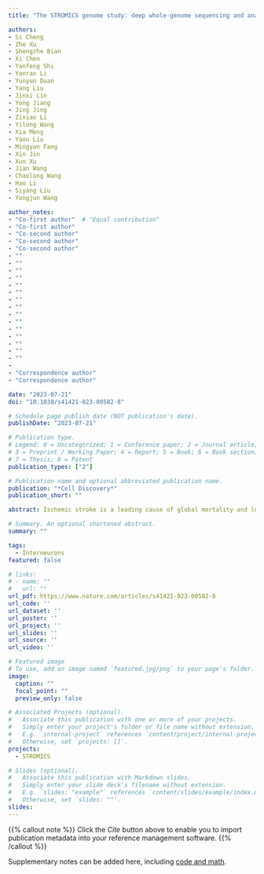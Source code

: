```yaml
---
title: "The STROMICS genome study: deep whole-genome sequencing and analysis of 10K Chinese patients with ischemic stroke reveal complex genetic and phenotypic interplay"

authors:
- Si Cheng
- Zhe Xu
- Shengzhe Bian
- Xi Chen
- Yanfeng Shi
- Yanran Li
- Yunyun Duan
- Yang Liu
- Jinxi Lin
- Yong Jiang
- Jing Jing
- Zixiao Li
- Yilong Wang
- Xia Meng
- Yaou Liu
- Mingyan Fang
- Xin Jin
- Xun Xu
- Jian Wang
- Chaolong Wang
- Hao Li
- Siyang Liu
- Yongjun Wang

author_notes:
- "Co-first author"  # "Equal contribution"
- "Co-first author"
- "Co-second author"
- "Co-second author"
- "Co-second author"
- ""
- ""
- ""
- ""
- ""
- ""
- ""
- ""
- ""
- ""
- ""
- ""
- ""
- ""
- ""
- 
- "Correspondence author"
- "Correspondence author" 

date: "2023-07-21"
doi: "10.1038/s41421-023-00582-8"

# Schedule page publish date (NOT publication's date).
publishDate: "2023-07-21"

# Publication type.
# Legend: 0 = Uncategorized; 1 = Conference paper; 2 = Journal article;
# 3 = Preprint / Working Paper; 4 = Report; 5 = Book; 6 = Book section;
# 7 = Thesis; 8 = Patent
publication_types: ["2"]

# Publication name and optional abbreviated publication name.
publication: "*Cell Discovery*"
publication_short: ""

abstract: Ischemic stroke is a leading cause of global mortality and long-term disability. However, there is a paucity of whole-genome sequencing studies on ischemic stroke, resulting in limited knowledge of the interplay between genomic and phenotypic variations among affected patients. Here, we outline the STROMICS design and present the first whole-genome analysis on ischemic stroke by deeply sequencing and analyzing 10,241 stroke patients from China. We identified 135.59 million variants, > 42% of which were novel. Notable disparities in allele frequency were observed between Chinese and other populations for 89 variants associated with stroke risk and 10 variants linked to response to stroke medications. We investigated the population structure of the participants, generating a map of genetic selection consisting of 31 adaptive signals. The adaption of the MTHFR rs1801133-G allele, which links to genetically evaluated VB9 (folate acid) in southern Chinese patients, suggests a gene-specific folate supplement strategy. Through genome-wide association analysis of 18 stroke-related traits, we discovered 10 novel genetic-phenotypic associations and extensive cross-trait pleiotropy at 6 lipid-trait loci of therapeutic relevance. Additionally, we found that the set of loss-of-function and cysteine-altering variants present in the causal gene NOTCH3 for the autosomal dominant stroke disorder CADASIL displayed a broad neuro-imaging spectrum. These findings deepen our understanding of the relationship between the population and individual genetic layout and clinical phenotype among stroke patients, and provide a foundation for future efforts to utilize human genetic knowledge to investigate mechanisms underlying ischemic stroke outcomes, discover novel therapeutic targets, and advance precision medicine.

# Summary. An optional shortened abstract.
summary: ""

tags:
  - Interneurons
featured: false

# links:
# - name: ""
#   url: ""
url_pdf: https://www.nature.com/articles/s41421-023-00582-8
url_code: ''
url_dataset: ''
url_poster: ''
url_project: ''
url_slides: ''
url_source: ''
url_video: ''

# Featured image
# To use, add an image named `featured.jpg/png` to your page's folder. 
image:
  caption: ""
  focal_point: ""
  preview_only: false

# Associated Projects (optional).
#   Associate this publication with one or more of your projects.
#   Simply enter your project's folder or file name without extension.
#   E.g. `internal-project` references `content/project/internal-project/index.md`.
#   Otherwise, set `projects: []`.
projects:
  - STROMICS

# Slides (optional).
#   Associate this publication with Markdown slides.
#   Simply enter your slide deck's filename without extension.
#   E.g. `slides: "example"` references `content/slides/example/index.md`.
#   Otherwise, set `slides: ""`.
slides:
---
```


{{% callout note %}}
Click the _Cite_ button above to enable you to import publication metadata into your reference management software.
{{% /callout %}}

Supplementary notes can be added here, including [code and math](https://www.nature.com/articles/s41421-023-00582-8#Sec23).




